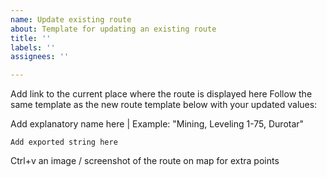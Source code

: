 ```yaml
---
name: Update existing route
about: Template for updating an existing route
title: ''
labels: ''
assignees: ''

---
```


Add link to the current place where the route is displayed here
Follow the same template as the new route template below with your updated values:


Add explanatory name here | Example: "Mining, Leveling 1-75, Durotar"

```
Add exported string here
```

Ctrl+v an image / screenshot of the route on map for extra points
